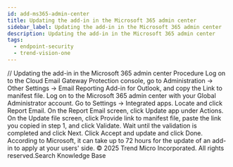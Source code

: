 ```yaml
---
id: add-ms365-admin-center
title: Updating the add-in in the Microsoft 365 admin center
sidebar_label: Updating the add-in in the Microsoft 365 admin center
description: Updating the add-in in the Microsoft 365 admin center
tags:
  - endpoint-security
  - trend-vision-one
---
```


/*<![CDATA[*/ $('#title').html($('meta[name=map-description]').attr('content')); /*]]>*/ Updating the add-in in the Microsoft 365 admin center Procedure Log on to the Cloud Email Gateway Protection console, go to Administration → Other Settings → Email Reporting Add-in for Outlook, and copy the Link to manifest file. Log on to the Microsoft 365 admin center with your Global Administrator account. Go to Settings → Integrated apps. Locate and click Report Email. On the Report Email screen, click Update app under Actions. On the Update file screen, click Provide link to manifest file, paste the link you copied in step 1, and click Validate. Wait until the validation is completed and click Next. Click Accept and update and click Done. According to Microsoft, it can take up to 72 hours for the update of an add-in to apply at your users' side. © 2025 Trend Micro Incorporated. All rights reserved.Search Knowledge Base
